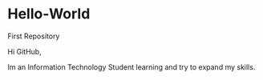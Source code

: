 # Hello-World
First Repository 

Hi GitHub,

Im an Information Technology Student learning and try to expand my skills.

